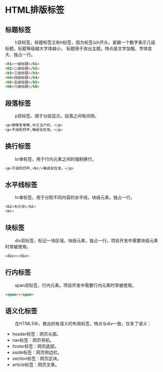 # HTML排版标签

## 标题标签

&ensp;&ensp;&ensp;&ensp;
h双标签，标题标签又称h标签，因为标签以h开头，紧跟一个数字表示几级标题，标题等级越大字体越小。
标题用于突出主题。特点是文字加粗、字体变大、独占一行。

```html
<h1>一级标题</h1>
<h2>二级标题</h2>
<h3>三级标题</h3>
<h4>四级标题</h4>
<h5>五级标题</h5>
<h6>六级标题</h6>
```

## 段落标签

&ensp;&ensp;&ensp;&ensp;
p双标签，用于分段显示。段落之间有间隙。

```html
<p>唧唧复唧唧,木兰当户织。</p>
<p>不闻机杼声,唯闻女叹息。</p>
```

## 换行标签

&ensp;&ensp;&ensp;&ensp;
br单标签，用于行内元素之间的强制换行。

```html
<p>不闻机杼声,<br/>唯闻女叹息。</p>
```

## 水平线标签

&ensp;&ensp;&ensp;&ensp;
hr单标签，用于分割不同内容的水平线，块级元素，独占一行。

```html
<h2>木兰诗</h2>
<hr>
```

## 块标签

&ensp;&ensp;&ensp;&ensp;
div双标签，标记一块区域，块级元素，独占一行。项目开发中需要块级元素时常被使用。

```html
<div></div>
```

## 行内标签

&ensp;&ensp;&ensp;&ensp;
span双标签，行内元素。项目开发中需要行内元素时常被使用。

```html
<span></span>
```

## 语义化标签

&ensp;&ensp;&ensp;&ensp;
在HTML5中，推出的有语义的布局标签，特点与div一致，仅多了语义：
- header标签：网页头部。 
- nav标签：网页导航。 
- footer标签：网页底部。 
- aside标签：网页侧边栏。 
- section标签：网页区块。 
- article标签：网页文章。